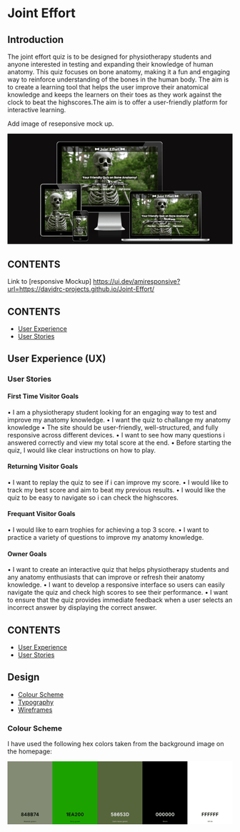 # Joint Effort

## Introduction

The joint effort quiz is to be designed for physiotherapy students and anyone interested in testing and expanding their knowledge of human anatomy. This quiz focuses on bone anatomy, making it a fun and engaging way to reinforce understanding of the bones in the human body. The aim is to create a learning tool that helps the user improve their anatomical knowledge and keeps the learners on their toes as they work against the clock to beat the highscores.The aim is to offer a user-friendly platform for interactive learning.

Add image of reseponsive mock up.

![wireframehomepage](/assets/images/responsivemockup.png)

## CONTENTS

Link to [responsive Mockup] https://ui.dev/amiresponsive?url=https://davidrc-projects.github.io/Joint-Effort/

## CONTENTS

* [User Experience](#user-experience)
* [User Stories](#user-stories)

## User Experience (UX)

### User Stories

#### First Time Visitor Goals
• I am a physiotherapy student looking for an engaging way to test and improve my anatomy knowledge.
• I want the quiz to challange my anatomy knowledge
• The site should be user-friendly, well-structured, and fully responsive across different devices.
• I want to see how many questions i answered correctly and view my total score at the end.
• Before starting the quiz, I would like clear instructions on how to play.

#### Returning Visitor Goals
• I want to replay the quiz to see if i can improve my score.
• I would like to track my best score and aim to beat my previous results.
• I would like the quiz to be easy to navigate so i can check the highscores.

#### Frequant Visitor Goals
• I would like to earn trophies for achieving a top 3 score.
• I want to practice a variety of questions to improve my anatomy knowledge.

#### Owner Goals
• I want to create an interactive quiz that helps physiotherapy students and any anatomy enthusiasts that can improve or refresh their anatomy knowledge.
• I want to develop a responsive interface so users can easily navigate the quiz and check high scores to see their performance.
• I want to ensure that the quiz provides immediate feedback when a user selects an incorrect answer by displaying the correct answer.

## CONTENTS

* [User Experience](#user-experience)
* [User Stories](#user-stories)

## Design

* [Colour Scheme](#colour-scheme)
* [Typography](#typography)
* [Wireframes](#wireframes)

### Colour Scheme

I have used the following hex colors taken from the background image on the homepage:

![colourscheme](/assets/images/colourpicker.png)

